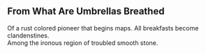 From What Are Umbrellas Breathed
--------------------------------
Of a rust colored pioneer that begins maps. All breakfasts become clandenstines.  
Among the ironous region of troubled smooth stone.  
